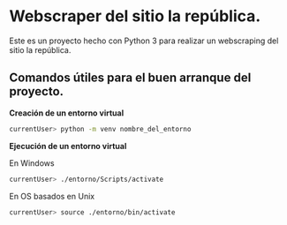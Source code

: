# Webscraper del sitio la república.

Este es un proyecto hecho con Python 3 para realizar un webscraping del sitio la república.

## Comandos útiles para el buen arranque del proyecto.

**Creación de un entorno virtual**

```sh
currentUser> python -m venv nombre_del_entorno
```

**Ejecución de un entorno virtual**

En Windows
```sh
currentUser> ./entorno/Scripts/activate 
```

En OS basados en Unix

```sh
currentUser> source ./entorno/bin/activate
```